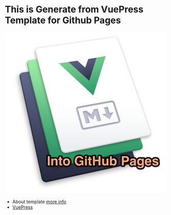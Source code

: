# This is Generate from VuePress Template for Github Pages

![VuePress Template for Github Pages](./.resources/template_logo.png)

- About template [more info](https://fruitriin.github.io/VuePressOnGithubPageTemplate/)
- [VuePress](https://vuepress.vuejs.org/) 



